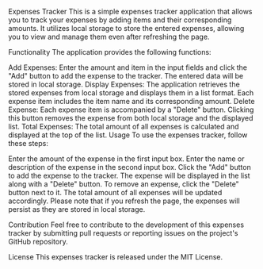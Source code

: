 Expenses Tracker
This is a simple expenses tracker application that allows you to track your expenses by adding items and their corresponding amounts. It utilizes local storage to store the entered expenses, allowing you to view and manage them even after refreshing the page.

Functionality
The application provides the following functions:

Add Expenses: Enter the amount and item in the input fields and click the "Add" button to add the expense to the tracker. The entered data will be stored in local storage.
Display Expenses: The application retrieves the stored expenses from local storage and displays them in a list format. Each expense item includes the item name and its corresponding amount.
Delete Expense: Each expense item is accompanied by a "Delete" button. Clicking this button removes the expense from both local storage and the displayed list.
Total Expenses: The total amount of all expenses is calculated and displayed at the top of the list.
Usage
To use the expenses tracker, follow these steps:

Enter the amount of the expense in the first input box.
Enter the name or description of the expense in the second input box.
Click the "Add" button to add the expense to the tracker.
The expense will be displayed in the list along with a "Delete" button.
To remove an expense, click the "Delete" button next to it.
The total amount of all expenses will be updated accordingly.
Please note that if you refresh the page, the expenses will persist as they are stored in local storage.

Contribution
Feel free to contribute to the development of this expenses tracker by submitting pull requests or reporting issues on the project's GitHub repository.

License
This expenses tracker is released under the MIT License.